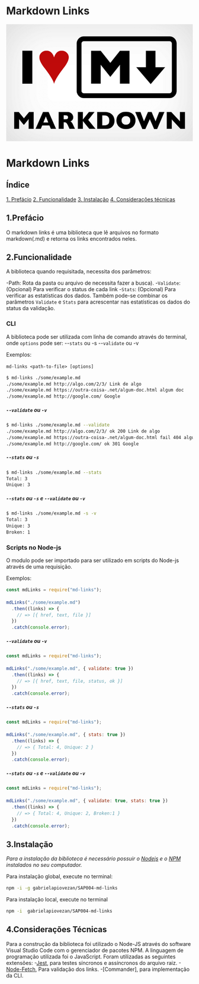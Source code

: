 # Markdown Links

<img aligng="center" src="./img/markdown.png">

# Markdown Links

## Índice

[1. Prefácio](#1-prefácio)
[2. Funcionalidade](#2-funcionalidade)
[3. Instalação](#3-instalação)
[4. Considerações técnicas](#4-considerações-técnicas)

## 1.Prefácio

O markdown links é uma biblioteca que lê arquivos no formato markdown(.md) e retorna os links encontrados neles.

## 2.Funcionalidade

A biblioteca quando requisitada, necessita dos parâmetros:

-Path: Rota da pasta ou arquivo de necessita fazer a busca). -`Validate`:(Opcional) Para verificar o status de cada link -`Stats`: (Opcional) Para verificar as estatísticas dos dados.
Também pode-se combinar os parâmetros `Validate` e `Stats` para acrescentar nas estatísticas os dados do status da validação.

### CLI

A biblioteca pode ser utilizada com linha de comando através do terminal, onde `options` pode ser:
--`stats` ou -s
--`validate` ou -v

Exemplos:

`md-links <path-to-file> [options]`

```sh
$ md-links ./some/example.md
./some/example.md http://algo.com/2/3/ Link de algo
./some/example.md https://outra-coisa-.net/algum-doc.html algum doc
./some/example.md http://google.com/ Google
```

##### `--validate` ou `-v`

```sh
$ md-links ./some/example.md --validate
./some/example.md http://algo.com/2/3/ ok 200 Link de algo
./some/example.md https://outra-coisa-.net/algum-doc.html fail 404 algum doc
./some/example.md http://google.com/ ok 301 Google
```

##### `--stats` ou `-s`

```sh
$ md-links ./some/example.md --stats
Total: 3
Unique: 3
```

##### `--stats` ou `-s` e `--validate` ou `-v`

```sh
$ md-links ./some/example.md -s -v
Total: 3
Unique: 3
Broken: 1
```

### Scripts no Node-js

O modulo pode ser importado para ser utilizado em scripts do Node-js através de uma requisição.

Exemplos:

```js
const mdLinks = require("md-links");

mdLinks("./some/example.md")
  .then((links) => {
    // => [{ href, text, file }]
  })
  .catch(console.error);
```

##### `--validate` ou `-v`

```js
const mdLinks = require("md-links");

mdLinks("./some/example.md", { validate: true })
  .then((links) => {
    // => [{ href, text, file, status, ok }]
  })
  .catch(console.error);
```

##### `--stats` ou `-s`

```js
const mdLinks = require("md-links");

mdLinks("./some/example.md", { stats: true })
  .then((links) => {
    // => { Total: 4, Unique: 2 }
  })
  .catch(console.error);
```

##### `--stats` ou `-s` e `--validate` ou `-v`

```js
const mdLinks = require("md-links");

mdLinks("./some/example.md", { validate: true, stats: true })
  .then((links) => {
    // => { Total: 4, Unique: 2, Broken:1 }
  })
  .catch(console.error);
```

## 3.Instalação

_Para a instalação da biblioteca é necessário possuir o [Nodejs](https://nodejs.org/en/) e o [NPM](https://www.npmjs.com/) instalados no seu computador._

Para instalação global, execute no terminal:

```sh
npm -i -g gabrielapiovezan/SAP004-md-links
```

Para instalação local, execute no terminal

```sh
npm -i  gabrielapiovezan/SAP004-md-links
```

## 4.Considerações Técnicas

Para a construção da biblioteca foi utilizado o Node-JS através do software Visual Studio Code com o gerenciador de pacotes NPM.
A linguagem de programação utilizada foi o
JavaScript.
Foram utilizadas as seguintes extensões: -[Jest](https://jestjs.io/), para testes síncronos e assíncronos do arquivo raiz. -[Node-Fetch](https://www.npmjs.com/package/node-fetch), Para validação dos links. -[Commander], para implementação da CLI.
